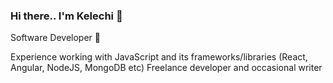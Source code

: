 ### Hi there.. I'm Kelechi 👋

Software Developer 🦾

Experience working with JavaScript and its frameworks/libraries (React, Angular, NodeJS, MongoDB etc)
Freelance developer and occasional writer

